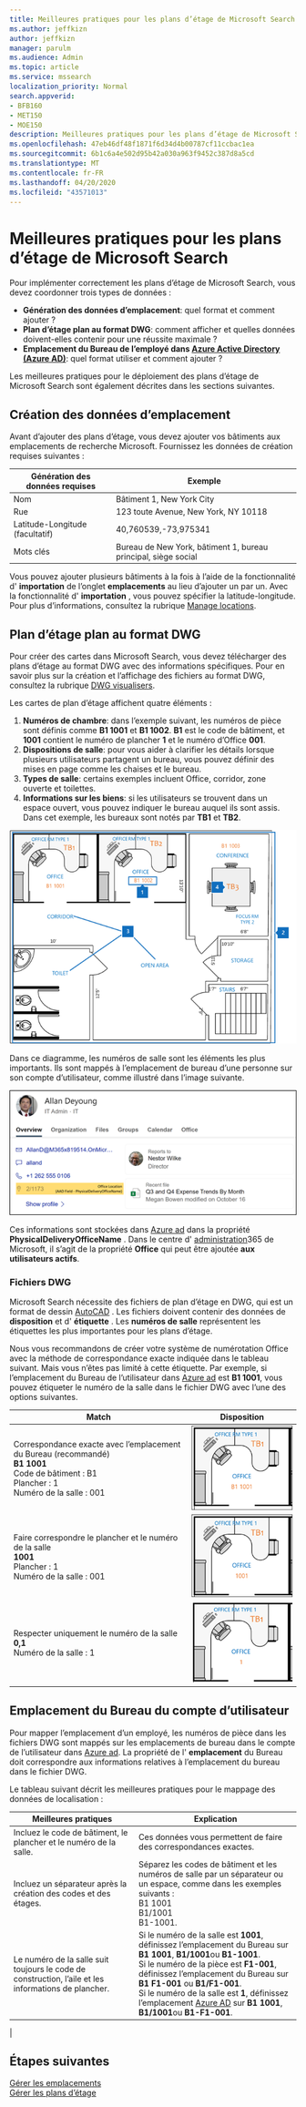 ```yaml
---
title: Meilleures pratiques pour les plans d’étage de Microsoft Search
ms.author: jeffkizn
author: jeffkizn
manager: parulm
ms.audience: Admin
ms.topic: article
ms.service: mssearch
localization_priority: Normal
search.appverid:
- BFB160
- MET150
- MOE150
description: Meilleures pratiques pour les plans d’étage de Microsoft Search
ms.openlocfilehash: 47eb46df48f1871f6d34d4b00787cf11ccbac1ea
ms.sourcegitcommit: 6b1c6a4e502d95b42a030a963f9452c387d8a5cd
ms.translationtype: MT
ms.contentlocale: fr-FR
ms.lasthandoff: 04/20/2020
ms.locfileid: "43571013"
---
```

<!-- markdownlint-disable no-inline-html -->
# <a name="best-practices-for-microsoft-search-floor-plans"></a>Meilleures pratiques pour les plans d’étage de Microsoft Search

Pour implémenter correctement les plans d’étage de Microsoft Search, vous devez coordonner trois types de données :

- **Génération des données d’emplacement**: quel format et comment ajouter ?
- **Plan d’étage plan au format DWG**: comment afficher et quelles données doivent-elles contenir pour une réussite maximale ?
- **Emplacement du Bureau de l’employé dans [Azure Active Directory (Azure AD)](https://azure.microsoft.com/services/active-directory/)**: quel format utiliser et comment ajouter ? <br>

Les meilleures pratiques pour le déploiement des plans d’étage de Microsoft Search sont également décrites dans les sections suivantes.

## <a name="building-location-data"></a>Création des données d’emplacement

Avant d’ajouter des plans d’étage, vous devez ajouter vos bâtiments aux emplacements de recherche Microsoft. Fournissez les données de création requises suivantes :

|Génération des données requises  |Exemple  |
|---------|---------|
|Nom     |    Bâtiment 1, New York City     |
|Rue     |     123 toute Avenue, New York, NY 10118  |
|Latitude-Longitude (facultatif)   |    40,760539,-73,975341      |
|Mots clés     |    Bureau de New York, bâtiment 1, bureau principal, siège social     |

Vous pouvez ajouter plusieurs bâtiments à la fois à l’aide de la fonctionnalité d' **importation** de l’onglet **emplacements** au lieu d’ajouter un par un. Avec la fonctionnalité d' **importation** , vous pouvez spécifier la latitude-longitude. Pour plus d’informations, consultez la rubrique [Manage locations](manage-locations.md).

## <a name="floor-plan-map-in-dwg-format"></a>Plan d’étage plan au format DWG

Pour créer des cartes dans Microsoft Search, vous devez télécharger des plans d’étage au format DWG avec des informations spécifiques. Pour en savoir plus sur la création et l’affichage des fichiers au format DWG, consultez la rubrique [DWG visualisers](https://www.autodesk.in/products/dwg).

Les cartes de plan d’étage affichent quatre éléments :

1. **Numéros de chambre**: dans l’exemple suivant, les numéros de pièce sont définis comme **B1 1001** et **B1 1002**. **B1** est le code de bâtiment, et **1001** contient le numéro de plancher **1** et le numéro d’Office **001**.
1. **Dispositions de salle**: pour vous aider à clarifier les détails lorsque plusieurs utilisateurs partagent un bureau, vous pouvez définir des mises en page comme les chaises et le bureau.
1. **Types de salle**: certains exemples incluent Office, corridor, zone ouverte et toilettes.
1. **Informations sur les biens**: si les utilisateurs se trouvent dans un espace ouvert, vous pouvez indiquer le bureau auquel ils sont assis. Dans cet exemple, les bureaux sont notés par **TB1** et **TB2**.

![Plan Office simple montrant comment étiqueter les numéros de salle, les biens et les types de salle](media/Floorplans-LayoutwithCallouts.png)

Dans ce diagramme, les numéros de salle sont les éléments les plus importants. Ils sont mappés à l’emplacement de bureau d’une personne sur son compte d’utilisateur, comme illustré dans l’image suivante.

![Onglet vue d’ensemble de la carte de résultats de recherche de personnes affichant les détails de l’utilisateur, y compris l’emplacement du Bureau](media/floorplans-peoplecard.png)

Ces informations sont stockées dans [Azure ad](https://azure.microsoft.com/services/active-directory/) dans la propriété **PhysicalDeliveryOfficeName** . Dans le centre d' [administration](https://admin.microsoft.com)365 de Microsoft, il s’agit de la propriété **Office** qui peut être ajoutée **aux utilisateurs actifs**.

### <a name="dwg-files"></a>Fichiers DWG

Microsoft Search nécessite des fichiers de plan d’étage en DWG, qui est un format de dessin [AutoCAD](https://www.autodesk.com/autocad) . Les fichiers doivent contenir des données de **disposition** et d' **étiquette** . Les **numéros de salle** représentent les étiquettes les plus importantes pour les plans d’étage.

Nous vous recommandons de créer votre système de numérotation Office avec la méthode de correspondance exacte indiquée dans le tableau suivant. Mais vous n’êtes pas limité à cette étiquette. Par exemple, si l’emplacement du Bureau de l’utilisateur dans [Azure ad](https://azure.microsoft.com/services/active-directory/) est **B1 1001**, vous pouvez étiqueter le numéro de la salle dans le fichier DWG avec l’une des options suivantes.

|Match  |Disposition  |
|---------|---------|
|Correspondance exacte avec l’emplacement du Bureau (recommandé) <br> **B1 1001** <br> Code de bâtiment : B1<br>Plancher : 1 <br>Numéro de la salle : 001    |    ![Plan d’étage Office unique avec le numéro de bureau « B1 1001 »](media/floorplans-layoutexactmatch.png)     |
|Faire correspondre le plancher et le numéro de la salle <br> **1001**<br>Plancher : 1 <br>Numéro de la salle : 001    |   ![Plan d’étage Office unique avec le numéro de bureau « 1001 »](media/floorplans-layoutfloorroom.png)   |
|Respecter uniquement le numéro de la salle <br> **0,1**<br>Numéro de la salle : 1        |    ![Carte d’étage Office unique avec le numéro de bureau « 1 »](media/floorplans-layoutroomonly.png)     |

## <a name="user-account-office-location"></a>Emplacement du Bureau du compte d’utilisateur

Pour mapper l’emplacement d’un employé, les numéros de pièce dans les fichiers DWG sont mappés sur les emplacements de bureau dans le compte de l’utilisateur dans [Azure ad](https://azure.microsoft.com/services/active-directory/). La propriété de l' **emplacement** du Bureau doit correspondre aux informations relatives à l’emplacement du bureau dans le fichier DWG.

Le tableau suivant décrit les meilleures pratiques pour le mappage des données de localisation :

|Meilleures pratiques  |Explication |
|---------|---------|
|Incluez le code de bâtiment, le plancher et le numéro de la salle.     |   Ces données vous permettent de faire des correspondances exactes.     |
|Incluez un séparateur après la création des codes et des étages.     |  Séparez les codes de bâtiment et les numéros de salle par un séparateur ou un espace, comme dans les exemples suivants :<br> B1 1001<br> B1/1001 <br> B1-1001.   |
|Le numéro de la salle suit toujours le code de construction, l’aile et les informations de plancher.     |  Si le numéro de la salle est **1001**, définissez l’emplacement du Bureau sur **B1 1001**, **B1/1001**ou **B1-1001**. <br> Si le numéro de la pièce est **F1-001**, définissez l’emplacement du Bureau sur **B1 F1-001** ou **B1/F1-001**. <br> Si le numéro de la salle est **1**, définissez l’emplacement [Azure AD](https://azure.microsoft.com/services/active-directory/) sur **B1 1001**, **B1/1001**ou **B1-F1-001**.       |
|

## <a name="next-steps"></a>Étapes suivantes

[Gérer les emplacements](manage-locations.md)<br>
[Gérer les plans d’étage](manage-floorplans.md)
